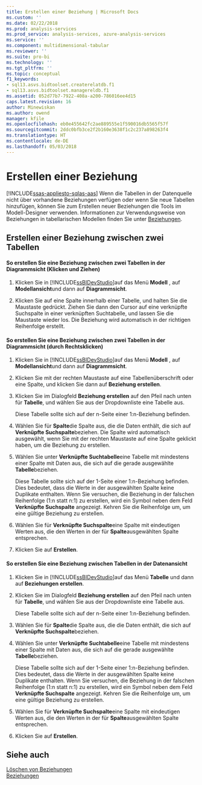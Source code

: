 ```yaml
---
title: Erstellen einer Beziehung | Microsoft Docs
ms.custom: ''
ms.date: 02/22/2018
ms.prod: analysis-services
ms.prod_service: analysis-services, azure-analysis-services
ms.service: ''
ms.component: multidimensional-tabular
ms.reviewer: ''
ms.suite: pro-bi
ms.technology: ''
ms.tgt_pltfrm: ''
ms.topic: conceptual
f1_keywords:
- sql13.asvs.bidtoolset.createrelatdb.f1
- sql13.asvs.bidtoolset.managereldb.f1
ms.assetid: 052d77b7-7922-408a-a200-786016ee4d15
caps.latest.revision: 16
author: Minewiskan
ms.author: owend
manager: kfile
ms.openlocfilehash: eb0e455642fc2ae889555e1f590016db5565f57f
ms.sourcegitcommit: 2ddc0bfb3ce2f2b160e3638f1c2c237a898263f4
ms.translationtype: HT
ms.contentlocale: de-DE
ms.lasthandoff: 05/03/2018
---
```

# <a name="create-a-relationship"></a>Erstellen einer Beziehung 
[!INCLUDE[ssas-appliesto-sqlas-aas](../../includes/ssas-appliesto-sqlas-aas.md)]
  Wenn die Tabellen in der Datenquelle nicht über vorhandene Beziehungen verfügen oder wenn Sie neue Tabellen hinzufügen, können Sie zum Erstellen neuer Beziehungen die Tools im Modell-Designer verwenden. Informationen zur Verwendungsweise von Beziehungen in tabellarischen Modellen finden Sie unter [Beziehungen](../../analysis-services/tabular-models/relationships-ssas-tabular.md).  
  
## <a name="create-a-relationship-between-two-tables"></a>Erstellen einer Beziehung zwischen zwei Tabellen  
  
#### <a name="to-create-a-relationship-between-two-tables-in-diagram-view-click-and-drag"></a>So erstellen Sie eine Beziehung zwischen zwei Tabellen in der Diagrammsicht (Klicken und Ziehen)  
  
1.  Klicken Sie in [!INCLUDE[ssBIDevStudio](../../includes/ssbidevstudio-md.md)]auf das Menü **Modell** , auf **Modellansicht**und dann auf **Diagrammsicht**.  
  
2.  Klicken Sie auf eine Spalte innerhalb einer Tabelle, und halten Sie die Maustaste gedrückt. Ziehen Sie dann den Cursor auf eine verknüpfte Suchspalte in einer verknüpften Suchtabelle, und lassen Sie die Maustaste wieder los. Die Beziehung wird automatisch in der richtigen Reihenfolge erstellt.  
  
#### <a name="to-create-a-relationship-between-two-tables-in-diagram-view-right-click"></a>So erstellen Sie eine Beziehung zwischen zwei Tabellen in der Diagrammsicht (durch Rechtsklicken)  
  
1.  Klicken Sie in [!INCLUDE[ssBIDevStudio](../../includes/ssbidevstudio-md.md)]auf das Menü **Modell** , auf **Modellansicht**und dann auf **Diagrammsicht**.  
  
2.  Klicken Sie mit der rechten Maustaste auf eine Tabellenüberschrift oder eine Spalte, und klicken Sie dann auf **Beziehung erstellen**.  
  
3.  Klicken Sie im Dialogfeld **Beziehung erstellen** auf den Pfeil nach unten für **Tabelle**, und wählen Sie aus der Dropdownliste eine Tabelle aus.  
  
     Diese Tabelle sollte sich auf der n-Seite einer 1:n-Beziehung befinden.  
  
4.  Wählen Sie für **Spalte**die Spalte aus, die die Daten enthält, die sich auf **Verknüpfte Suchspalte**beziehen. Die Spalte wird automatisch ausgewählt, wenn Sie mit der rechten Maustaste auf eine Spalte geklickt haben, um die Beziehung zu erstellen.  
  
5.  Wählen Sie unter **Verknüpfte Suchtabelle**eine Tabelle mit mindestens einer Spalte mit Daten aus, die sich auf die gerade ausgewählte **Tabelle**beziehen.  
  
     Diese Tabelle sollte sich auf der 1-Seite einer 1:n-Beziehung befinden. Dies bedeutet, dass die Werte in der ausgewählten Spalte keine Duplikate enthalten. Wenn Sie versuchen, die Beziehung in der falschen Reihenfolge (1:n statt n:1) zu erstellen, wird ein Symbol neben dem Feld **Verknüpfte Suchspalte** angezeigt. Kehren Sie die Reihenfolge um, um eine gültige Beziehung zu erstellen.  
  
6.  Wählen Sie für **Verknüpfte Suchspalte**eine Spalte mit eindeutigen Werten aus, die den Werten in der für **Spalte**ausgewählten Spalte entsprechen.  
  
7.  Klicken Sie auf **Erstellen**.  
  
#### <a name="to-create-a-relationship-between-two-tables-in-data-view"></a>So erstellen Sie eine Beziehung zwischen Tabellen in der Datenansicht  
  
1.  Klicken Sie in [!INCLUDE[ssBIDevStudio](../../includes/ssbidevstudio-md.md)]auf das Menü **Tabelle** und dann auf **Beziehungen erstellen**.  
  
2.  Klicken Sie im Dialogfeld **Beziehung erstellen** auf den Pfeil nach unten für **Tabelle**, und wählen Sie aus der Dropdownliste eine Tabelle aus.  
  
     Diese Tabelle sollte sich auf der n-Seite einer 1:n-Beziehung befinden.  
  
3.  Wählen Sie für **Spalte**die Spalte aus, die die Daten enthält, die sich auf **Verknüpfte Suchspalte**beziehen.  
  
4.  Wählen Sie unter **Verknüpfte Suchtabelle**eine Tabelle mit mindestens einer Spalte mit Daten aus, die sich auf die gerade ausgewählte **Tabelle**beziehen.  
  
     Diese Tabelle sollte sich auf der 1-Seite einer 1:n-Beziehung befinden. Dies bedeutet, dass die Werte in der ausgewählten Spalte keine Duplikate enthalten. Wenn Sie versuchen, die Beziehung in der falschen Reihenfolge (1:n statt n:1) zu erstellen, wird ein Symbol neben dem Feld **Verknüpfte Suchspalte** angezeigt. Kehren Sie die Reihenfolge um, um eine gültige Beziehung zu erstellen.  
  
5.  Wählen Sie für **Verknüpfte Suchspalte**eine Spalte mit eindeutigen Werten aus, die den Werten in der für **Spalte**ausgewählten Spalte entsprechen.  
  
6.  Klicken Sie auf **Erstellen**.  
  
## <a name="see-also"></a>Siehe auch  
 [Löschen von Beziehungen](../../analysis-services/tabular-models/delete-relationships-ssas-tabular.md)   
 [Beziehungen](../../analysis-services/tabular-models/relationships-ssas-tabular.md)  
  
  
